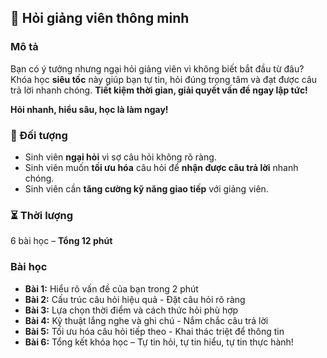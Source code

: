 ## 📌 Hỏi giảng viên thông minh

### Mô tả  
Bạn có ý tưởng nhưng ngại hỏi giảng viên vì không biết bắt đầu từ đâu? Khóa học **siêu tốc** này giúp bạn tự tin, hỏi đúng trọng tâm và đạt được câu trả lời nhanh chóng. **Tiết kiệm thời gian, giải quyết vấn đề ngay lập tức!**  

**Hỏi nhanh, hiểu sâu, học là làm ngay!**

### 🎯 Đối tượng  
- Sinh viên **ngại hỏi** vì sợ câu hỏi không rõ ràng.  
- Sinh viên muốn **tối ưu hóa** câu hỏi để **nhận được câu trả lời** nhanh chóng.  
- Sinh viên cần **tăng cường kỹ năng giao tiếp** với giảng viên.  

### ⏳ Thời lượng  
6 bài học – **Tổng 12 phút**  

### Bài học  
- **Bài 1:** Hiểu rõ vấn đề của bạn trong 2 phút  
- **Bài 2:** Cấu trúc câu hỏi hiệu quả - Đặt câu hỏi rõ ràng  
- **Bài 3:** Lựa chọn thời điểm và cách thức hỏi phù hợp  
- **Bài 4:** Kỹ thuật lắng nghe và ghi chú - Nắm chắc câu trả lời  
- **Bài 5:** Tối ưu hóa câu hỏi tiếp theo - Khai thác triệt để thông tin  
- **Bài 6:** Tổng kết khóa học – Tự tin hỏi, tự tin hiểu, tự tin thực hành!